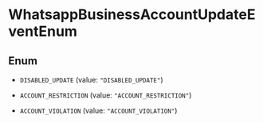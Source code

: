 

# WhatsappBusinessAccountUpdateEventEnum

## Enum


* `DISABLED_UPDATE` (value: `"DISABLED_UPDATE"`)

* `ACCOUNT_RESTRICTION` (value: `"ACCOUNT_RESTRICTION"`)

* `ACCOUNT_VIOLATION` (value: `"ACCOUNT_VIOLATION"`)



